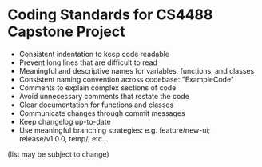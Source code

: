 # Coding Standards for CS4488 Capstone Project 

- Consistent indentation to keep code readable
- Prevent long lines that are difficult to read
- Meaningful and descriptive names for variables, functions, and classes
- Consistent naming convention across codebase: "ExampleCode"
- Comments to explain complex sections of code
- Avoid unnecessary comments that restate the code
- Clear documentation for functions and classes
- Communicate changes through commit messages
- Keep changelog up-to-date
- Use meaningful branching strategies: e.g. feature/new-ui; release/v1.0.0, temp/, etc...


(list may be subject to change)
